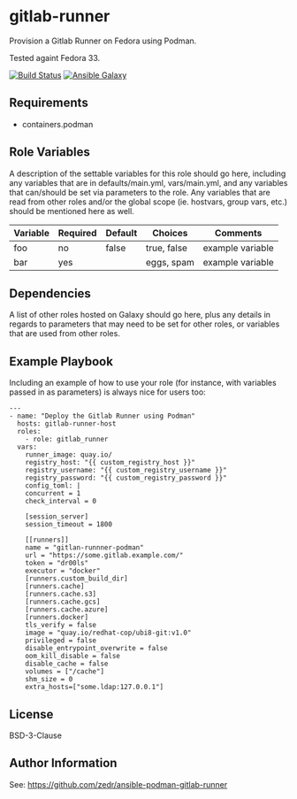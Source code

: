 gitlab-runner
=========

Provision a Gitlab Runner on Fedora using Podman.

Tested againt Fedora 33.

[![Build Status](https://travis-ci.org/travis/ansible-role-template.svg?branch=master)](https://travis-ci.org/CyVerse-Ansible/ansible-role-template)
[![Ansible Galaxy](https://img.shields.io/badge/ansible--galaxy-gitlab--runner-blue.svg)](https://galaxy.ansible.com/CyVerse-Ansible/ansible-role-template/)

Requirements
------------

 - containers.podman

Role Variables
--------------

A description of the settable variables for this role should go here, including any variables that are in defaults/main.yml, vars/main.yml, and any variables that can/should be set via parameters to the role. Any variables that are read from other roles and/or the global scope (ie. hostvars, group vars, etc.) should be mentioned here as well.

| Variable                | Required | Default | Choices                   | Comments                                 |
|-------------------------|----------|---------|---------------------------|------------------------------------------|
| foo                     | no       | false   | true, false               | example variable                         |
| bar                     | yes      |         | eggs, spam                | example variable                         |

Dependencies
------------

A list of other roles hosted on Galaxy should go here, plus any details in regards to parameters that may need to be set for other roles, or variables that are used from other roles.

Example Playbook
----------------

Including an example of how to use your role (for instance, with variables passed in as parameters) is always nice for users too:

    ---
    - name: "Deploy the Gitlab Runner using Podman"
      hosts: gitlab-runner-host
      roles:
        - role: gitlab_runner
      vars:
        runner_image: quay.io/
        registry_host: "{{ custom_registry_host }}"
        registry_username: "{{ custom_registry_username }}"
        registry_password: "{{ custom_registry_password }}"
        config_toml: |
        concurrent = 1
        check_interval = 0

        [session_server]
        session_timeout = 1800

        [[runners]]
        name = "gitlan-runnner-podman"
        url = "https://some.gitlab.example.com/"
        token = "dr00ls"
        executor = "docker"
        [runners.custom_build_dir]
        [runners.cache]
        [runners.cache.s3]
        [runners.cache.gcs]
        [runners.cache.azure]
        [runners.docker]
        tls_verify = false
        image = "quay.io/redhat-cop/ubi8-git:v1.0"
        privileged = false
        disable_entrypoint_overwrite = false
        oom_kill_disable = false
        disable_cache = false
        volumes = ["/cache"]
        shm_size = 0
        extra_hosts=["some.ldap:127.0.0.1"]

License
-------

BSD-3-Clause

Author Information
------------------

See: https://github.com/zedr/ansible-podman-gitlab-runner
